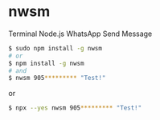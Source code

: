 # nwsm

Terminal Node.js WhatsApp Send Message

```sh
$ sudo npm install -g nwsm
# or
$ npm install -g nwsm
# and
$ nwsm 905********* "Test!"
```

or

```sh
$ npx --yes nwsm 905********* "Test!"
```
